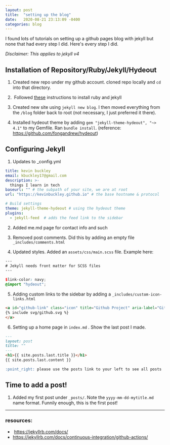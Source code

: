 ```yaml
---
layout: post
title:  "setting up the blog"
date:   2020-08-21 23:13:09 -0400
categories: blog
---
```


I found lots of tutorials on setting up a github pages blog with jekyll but none that had every step I did.  Here's every step I did.


*Disclaimer: This applies to jekyll v4*

## Installation of Repository/Ruby/Jekyll/Hydeout
1. Created new repo under my github account.  cloned repo locally and `cd` into that directory.
1.  Followed [these](https://jekyllrb.com/docs/installation/macos/) instructions to install ruby and jekyll

1. Created new site using `jekyll new blog`.  I then moved everything from the `/blog` folder back to root (not necessary, I just preferred it there).

1. Installed hydeout theme by adding `gem "jekyll-theme-hydeout", "~> 4.1"` to my Gemfile.  Ran `bundle install`.  (reference: https://github.com/fongandrew/hydeout)

## Configuring Jekyll 

1. Updates to _config.yml
```yml
title: kevin buckley
email: kbuckley17@gmail.com
description: >- 
  things I learn in tech
baseurl: "" # the subpath of your site, we are at root
url: "https://kevinbuckley.github.io" # the base hostname & protocol 

# Build settings
theme: jekyll-theme-hydeout # using the hydeout theme
plugins:
  - jekyll-feed  # adds the feed link to the sidebar
```
2. Added me.md page for contact info and such 

3. Removed post comments.  Did this by adding an empty file `_includes/comments.html`

4. Updated styles.  Added an `assets/css/main.scss` file.  Example here: 
```scss
---
# Jekyll needs front matter for SCSS files
---

$link-color: navy;
@import "hydeout";
```
5. Adding custom links to the sidebar by adding a `_includes/custom-icon-links.html` 
```html
<a id="github-link" class="icon" title="Github Project" aria-label="Github Project" href="{{ site.repo }}">
{% include svg/github.svg %}
</a>
```
6. Setting up a home page in `index.md` .  Show the last post I made.
```md
---
layout: post
title: ""
---
<h1>{{ site.posts.last.title }}</h1>
{{ site.posts.last.content }}

:point_right: please use the posts link to your left to see all posts :point_left:
```

## Time to add a post! 
1. Added my first post under `_posts/`.  Note the `yyyy-mm-dd-mytitle.md` name format.  Funnily enough, this is the first post! 

----
### resources: 
*  https://jekyllrb.com/docs/
* https://jekyllrb.com/docs/continuous-integration/github-actions/


